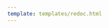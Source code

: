 ```yaml
---
template: templates/redoc.html
---
```


<div>
    <redoc id="redoc"></redoc>
</div>
<script>
    var swaggerFile = "{{base_path}}/reference/product-apis/admin-apis/admin-v4/admin-v4.yaml";
    var redocTag = document.getElementById("redoc");
    redocTag.setAttribute("spec-url", swaggerFile + window.location.search);
</script>
<script src="https://cdn.redoc.ly/redoc/latest/bundles/redoc.standalone.js"> </script>
